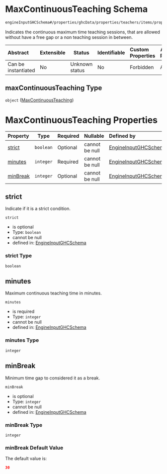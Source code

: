 # MaxContinuousTeaching Schema

```txt
engineInputGHCSchema#/properties/ghcData/properties/teachers/items/properties/settings/items/properties/maxContinuousTeaching
```

Indicates the continuous maximum time teaching sessions, that are allowed without have a free gap or a non teaching session in between.


| Abstract            | Extensible | Status         | Identifiable | Custom Properties | Additional Properties | Access Restrictions | Defined In                                                         |
| :------------------ | ---------- | -------------- | ------------ | :---------------- | --------------------- | ------------------- | ------------------------------------------------------------------ |
| Can be instantiated | No         | Unknown status | No           | Forbidden         | Allowed               | none                | [ghc.schema.json\*](../out/ghc.schema.json "open original schema") |

## maxContinuousTeaching Type

`object` ([MaxContinuousTeaching](ghc-properties-ghcdata-properties-teachers-teacher-properties-settings-periodsetting-properties-maxcontinuousteaching.md))

# MaxContinuousTeaching Properties

| Property              | Type      | Required | Nullable       | Defined by                                                                                                                                                                                                                                                                                                               |
| :-------------------- | --------- | -------- | -------------- | :----------------------------------------------------------------------------------------------------------------------------------------------------------------------------------------------------------------------------------------------------------------------------------------------------------------------- |
| [strict](#strict)     | `boolean` | Optional | cannot be null | [EngineInputGHCSchema](ghc-properties-ghcdata-properties-teachers-teacher-properties-settings-periodsetting-properties-maxcontinuousteaching-properties-strict.md "engineInputGHCSchema#/properties/ghcData/properties/teachers/items/properties/settings/items/properties/maxContinuousTeaching/properties/strict")     |
| [minutes](#minutes)   | `integer` | Required | cannot be null | [EngineInputGHCSchema](ghc-properties-ghcdata-properties-teachers-teacher-properties-settings-periodsetting-properties-maxcontinuousteaching-properties-minutes.md "engineInputGHCSchema#/properties/ghcData/properties/teachers/items/properties/settings/items/properties/maxContinuousTeaching/properties/minutes")   |
| [minBreak](#minbreak) | `integer` | Optional | cannot be null | [EngineInputGHCSchema](ghc-properties-ghcdata-properties-teachers-teacher-properties-settings-periodsetting-properties-maxcontinuousteaching-properties-minbreak.md "engineInputGHCSchema#/properties/ghcData/properties/teachers/items/properties/settings/items/properties/maxContinuousTeaching/properties/minBreak") |

## strict

Indicate if it is a strict condition.


`strict`

-   is optional
-   Type: `boolean`
-   cannot be null
-   defined in: [EngineInputGHCSchema](ghc-properties-ghcdata-properties-teachers-teacher-properties-settings-periodsetting-properties-maxcontinuousteaching-properties-strict.md "engineInputGHCSchema#/properties/ghcData/properties/teachers/items/properties/settings/items/properties/maxContinuousTeaching/properties/strict")

### strict Type

`boolean`

## minutes

Maximum continuous teaching time in minutes.


`minutes`

-   is required
-   Type: `integer`
-   cannot be null
-   defined in: [EngineInputGHCSchema](ghc-properties-ghcdata-properties-teachers-teacher-properties-settings-periodsetting-properties-maxcontinuousteaching-properties-minutes.md "engineInputGHCSchema#/properties/ghcData/properties/teachers/items/properties/settings/items/properties/maxContinuousTeaching/properties/minutes")

### minutes Type

`integer`

## minBreak

Minimum time gap to considered it as a break.


`minBreak`

-   is optional
-   Type: `integer`
-   cannot be null
-   defined in: [EngineInputGHCSchema](ghc-properties-ghcdata-properties-teachers-teacher-properties-settings-periodsetting-properties-maxcontinuousteaching-properties-minbreak.md "engineInputGHCSchema#/properties/ghcData/properties/teachers/items/properties/settings/items/properties/maxContinuousTeaching/properties/minBreak")

### minBreak Type

`integer`

### minBreak Default Value

The default value is:

```json
30
```
